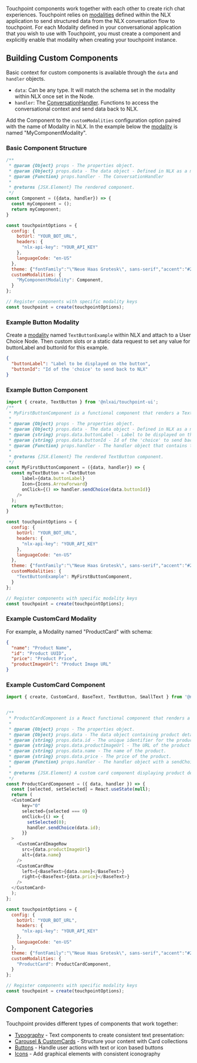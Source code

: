 Touchpoint components work together with each other to create rich chat experiences. Touchpoint relies on [modalities](https://docs.studio.nlx.ai/1-build/resources/modalities) defined within the NLX application to send structured data from the NLX conversation flow to touchpoint. For each Modality defined in your conversational application that you wish to use with Touchpoint, you must create a component and explicitly enable that modality when creating your touchpoint instance.

## Building Custom Components

Basic context for custom components is available through the `data` and `handler` objects.

* `data`: Can be any type. It will match the schema set in the modality within NLX once set in the Node.
* `handler`: The [ConversationHandler](/headless-api-reference#interface-conversationhandler). Functions to access the conversational context and send data back to NLX.

Add the Component to the `customModalities` configuration option paired with the name of Modality in NLX. In the example below the [modality](https://docs.studio.nlx.ai/1-build/resources/modalities) is named "MyComponentModality".

### Basic Component Structure

```js
/**
 * @param {Object} props - The properties object.
 * @param {Object} props.data - The data object - Defined in NLX as a modality and set within the Node
 * @param {Function} props.handler - The ConversationHandler
 *
 * @returns {JSX.Element} The rendered component.
 */
const Component = ({data, handler}) => {
  const myComponent = ();
  return myComponent;
}

const touchpointOptions = {
  config: {
    botUrl: "YOUR_BOT_URL",
    headers: {
      "nlx-api-key": "YOUR_API_KEY"
    },
    languageCode: "en-US"
  },
  theme: {"fontFamily":"\"Neue Haas Grotesk\", sans-serif","accent":"#2663DA"},
  customModalities: {
    "MyComponentModality": Component,
  }
};

// Register components with specific modality keys
const touchpoint = create(touchpointOptions);
```

### Example Button Modality

Create a [modality](https://docs.studio.nlx.ai/1-build/resources/modalities) named `TextButtonExample` within NLX and attach to a User Choice Node. Then custom slots or a static data request to set any value for buttonLabel and buttonId for this example. 

```json
{
  "buttonLabel": "Label to be displayed on the button",
  "buttonId": "Id of the 'choice' to send back to NLX"
}
```

### Example Button Component

```js
import { create, TextButton } from '@nlxai/touchpoint-ui';
/**
 * MyFirstButtonComponent is a functional component that renders a TextButton with a label, icon, and click handler.
 *
 * @param {Object} props - The properties object.
 * @param {Object} props.data - The data object - Defined in NLX as a modality and set within the Node
 * @param {string} props.data.buttonLabel - Label to be displayed on the button
 * @param {string} props.data.buttonId - Id of the 'choice' to send back to NLX.
 * @param {Function} props.handler - The handler object that contains the function sendChoice to be called on button click
 *
 * @returns {JSX.Element} The rendered TextButton component.
 */
const MyFirstButtonComponent = ({data, handler}) => {
  const myTextButton = <TextButton
      label={data.buttonLabel}
      Icon={Icons.ArrowForward}
      onClick={() => handler.sendChoice(data.buttonId)}
    />
  ); 
  return myTextButton;
}

const touchpointOptions = {
  config: {
    botUrl: "YOUR_BOT_URL",
    headers: {
      "nlx-api-key": "YOUR_API_KEY"
    },
    languageCode: "en-US"
  },
  theme: {"fontFamily":"\"Neue Haas Grotesk\", sans-serif","accent":"#2663DA"},
  customModalities: {
    "TextButtonExample": MyFirstButtonComponent,
  }
};

// Register components with specific modality keys
const touchpoint = create(touchpointOptions);
```

### Example CustomCard Modality


For example, a Modality named "ProductCard" with schema:

```json
{
  "name": "Product Name",
  "id": "Product UUID",
  "price": "Product Price",
  "productImageUrl": "Product Image URL"
}
```

### Example CustomCard Component


```javascript
import { create, CustomCard, BaseText, TextButton, SmallText } from '@nlxai/touchpoint-ui';


/**
 * ProductCardComponent is a React functional component that renders a custom card for a product.
 * 
 * @param {Object} props - The properties object.
 * @param {Object} props.data - The data object containing product details.
 * @param {string} props.data.id - The unique identifier for the product.
 * @param {string} props.data.productImageUrl - The URL of the product image.
 * @param {string} props.data.name - The name of the product.
 * @param {string} props.data.price - The price of the product.
 * @param {Function} props.handler - The handler object with a sendChoice method.
 * 
 * @returns {JSX.Element} A custom card component displaying product details.
 */
const ProductCardComponent = ({ data, handler }) => {
  const [selected, setSelected] = React.useState(null);
  return (
  <CustomCard
      key="0"
      selected={selected === 0}
      onClick={() => {
        setSelected(0);
        handler.sendChoice(data.id);
      }}
  >
    <CustomCardImageRow
      src={data.productImageUrl}
      alt={data.name}
    />
    <CustomCardRow
      left={<BaseText>{data.name}</BaseText>}
      right={<BaseText>{data.price}</BaseText>}
    />
  </CustomCard>
  );
};

const touchpointOptions = {
  config: {
    botUrl: "YOUR_BOT_URL",
    headers: {
      "nlx-api-key": "YOUR_API_KEY"
    },
    languageCode: "en-US"
  },
  theme: {"fontFamily":"\"Neue Haas Grotesk\", sans-serif","accent":"#2663DA"},
  customModalities: {
    "ProductCard": ProductCardComponent,
  }
};

// Register components with specific modality keys
const touchpoint = create(touchpointOptions);
```

## Component Categories

Touchpoint provides different types of components that work together:

- [Typography](/touchpoint-Typography) - Text components to create consistent text presentation:
- [Carousel & CustomCards](/touchpoint-CustomCards) - Structure your content with Card collections
- [Buttons](/touchpoint-Buttons) - Handle user actions with text or icon based buttons
- [Icons](/touchpoint-Icons) - Add graphical elements with consistent iconography
